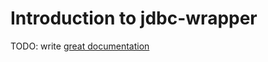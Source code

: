 # Introduction to jdbc-wrapper

TODO: write [great documentation](http://jacobian.org/writing/what-to-write/)
